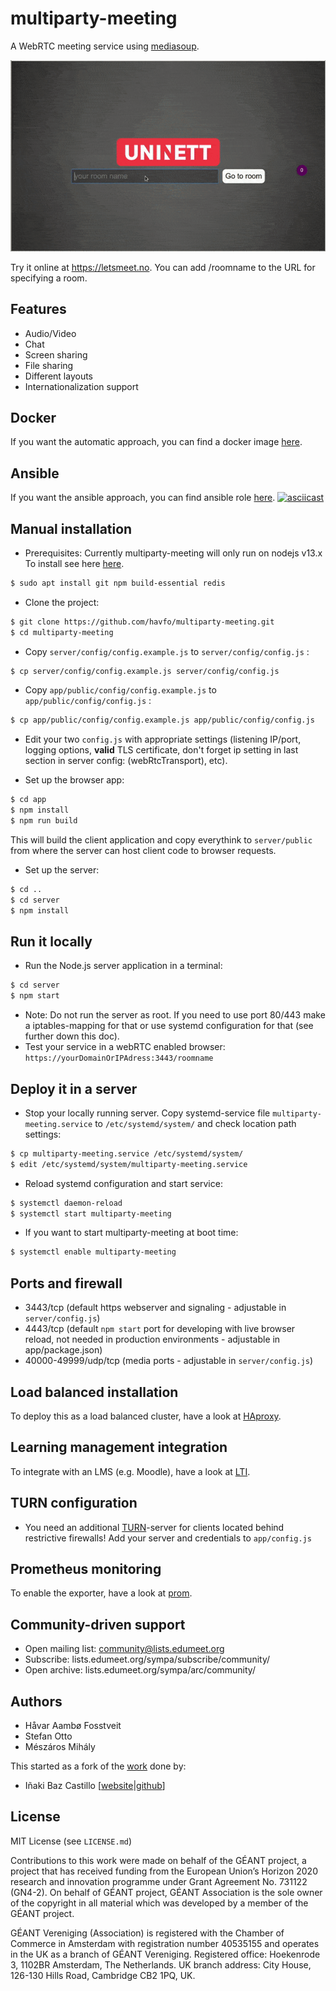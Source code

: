 # multiparty-meeting

A WebRTC meeting service using [mediasoup](https://mediasoup.org).

![](demo.gif)

Try it online at https://letsmeet.no. You can add /roomname to the URL for specifying a room.

## Features
* Audio/Video
* Chat
* Screen sharing
* File sharing
* Different layouts
* Internationalization support

## Docker
If you want the automatic approach, you can find a docker image [here](https://hub.docker.com/r/misi/mm/).

## Ansible 
If you want the ansible approach, you can find ansible role [here](https://github.com/misi/mm-ansible/).
[![asciicast](https://asciinema.org/a/311365.svg)](https://asciinema.org/a/311365)

## Manual installation
* Prerequisites:
Currently multiparty-meeting will only run on nodejs v13.x
To install see here [here](https://github.com/nodesource/distributions/blob/master/README.md#debinstall).

```bash
$ sudo apt install git npm build-essential redis
```

* Clone the project:

```bash
$ git clone https://github.com/havfo/multiparty-meeting.git
$ cd multiparty-meeting
```

* Copy `server/config/config.example.js` to `server/config/config.js` :

```bash
$ cp server/config/config.example.js server/config/config.js
```

* Copy `app/public/config/config.example.js` to `app/public/config/config.js` :

```bash
$ cp app/public/config/config.example.js app/public/config/config.js
```

* Edit your two `config.js` with appropriate settings (listening IP/port, logging options, **valid** TLS certificate, don't forget ip setting in last section in server config: (webRtcTransport), etc).

* Set up the browser app:

```bash
$ cd app
$ npm install
$ npm run build
```
This will build the client application and copy everythink to `server/public` from where the server can host client code to browser requests.

* Set up the server:

```bash
$ cd ..
$ cd server
$ npm install
```

## Run it locally

* Run the Node.js server application in a terminal:

```bash
$ cd server
$ npm start
```
* Note: Do not run the server as root. If you need to use port 80/443 make a iptables-mapping for that or use systemd configuration for that (see further down this doc).
* Test your service in a webRTC enabled browser: `https://yourDomainOrIPAdress:3443/roomname`

## Deploy it in a server

* Stop your locally running server. Copy systemd-service file `multiparty-meeting.service` to `/etc/systemd/system/` and check location path settings:
```bash
$ cp multiparty-meeting.service /etc/systemd/system/
$ edit /etc/systemd/system/multiparty-meeting.service
```

* Reload systemd configuration and start service:

```bash
$ systemctl daemon-reload
$ systemctl start multiparty-meeting
```

* If you want to start multiparty-meeting at boot time:
```bash
$ systemctl enable multiparty-meeting
```

## Ports and firewall

* 3443/tcp (default https webserver and signaling - adjustable in `server/config.js`)
* 4443/tcp (default `npm start` port for developing with live browser reload, not needed in production environments - adjustable in app/package.json)
* 40000-49999/udp/tcp (media ports - adjustable in `server/config.js`)

## Load balanced installation
To deploy this as a load balanced cluster, have a look at [HAproxy](HAproxy.md).

## Learning management integration
To integrate with an LMS (e.g. Moodle), have a look at [LTI](LTI/LTI.md).

## TURN configuration

* You need an additional [TURN](https://github.com/coturn/coturn)-server for clients located behind restrictive firewalls! Add your server and credentials to `app/config.js`

## Prometheus monitoring
To enable the exporter, have a look at [prom](prom.md).

## Community-driven support

* Open mailing list: community@lists.edumeet.org
* Subscribe: lists.edumeet.org/sympa/subscribe/community/
* Open archive: lists.edumeet.org/sympa/arc/community/

## Authors

* Håvar Aambø Fosstveit
* Stefan Otto
* Mészáros Mihály


This started as a fork of the [work](https://github.com/versatica/mediasoup-demo) done by:
* Iñaki Baz Castillo [[website](https://inakibaz.me)|[github](https://github.com/ibc/)]


## License

MIT License (see `LICENSE.md`)


Contributions to this work were made on behalf of the GÉANT project, a project that has received funding from the European Union’s Horizon 2020 research and innovation programme under Grant Agreement No. 731122 (GN4-2). On behalf of GÉANT project, GÉANT Association is the sole owner of the copyright in all material which was developed by a member of the GÉANT project.

GÉANT Vereniging (Association) is registered with the Chamber of Commerce in Amsterdam with registration number 40535155 and operates in the UK as a branch of GÉANT Vereniging. Registered office: Hoekenrode 3, 1102BR Amsterdam, The Netherlands. UK branch address: City House, 126-130 Hills Road, Cambridge CB2 1PQ, UK.
